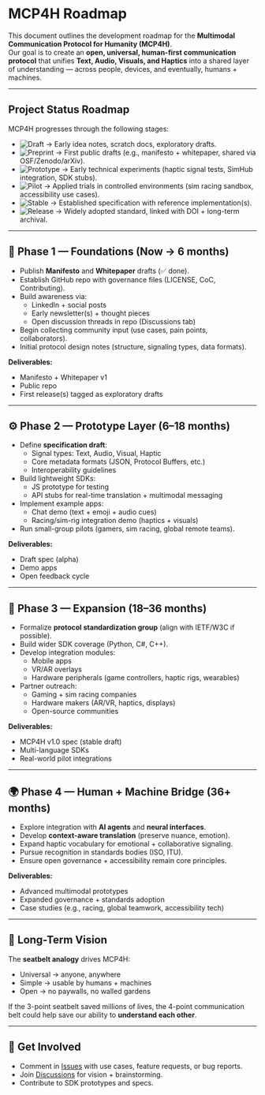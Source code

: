 # MCP4H Roadmap

This document outlines the development roadmap for the **Multimodal Communication Protocol for Humanity (MCP4H)**.  
Our goal is to create an **open, universal, human-first communication protocol** that unifies **Text, Audio, Visuals, and Haptics** into a shared layer of understanding — across people, devices, and eventually, humans + machines.  

---

## Project Status Roadmap

MCP4H progresses through the following stages:

- ![Draft](https://img.shields.io/badge/Status-Draft-lightgrey) → Early idea notes, scratch docs, exploratory drafts.  
- ![Preprint](https://img.shields.io/badge/Status-Preprint-blue) → First public drafts (e.g., manifesto + whitepaper, shared via OSF/Zenodo/arXiv).  
- ![Prototype](https://img.shields.io/badge/Status-Prototype-orange) → Early technical experiments (haptic signal tests, SimHub integration, SDK stubs).  
- ![Pilot](https://img.shields.io/badge/Status-Pilot-yellowgreen) → Applied trials in controlled environments (sim racing sandbox, accessibility use cases).  
- ![Stable](https://img.shields.io/badge/Status-Stable-brightgreen) → Established specification with reference implementation(s).  
- ![Release](https://img.shields.io/badge/Status-Release-green) → Widely adopted standard, linked with DOI + long-term archival.  

---

## 🌱 Phase 1 — Foundations (Now → 6 months)
- Publish **Manifesto** and **Whitepaper** drafts (✅ done).
- Establish GitHub repo with governance files (LICENSE, CoC, Contributing).
- Build awareness via:
  - LinkedIn + social posts
  - Early newsletter(s) + thought pieces
  - Open discussion threads in repo (Discussions tab)
- Begin collecting community input (use cases, pain points, collaborators).
- Initial protocol design notes (structure, signaling types, data formats).

**Deliverables:**
- Manifesto + Whitepaper v1
- Public repo
- First release(s) tagged as exploratory drafts

---

## ⚙️ Phase 2 — Prototype Layer (6–18 months)
- Define **specification draft**:
  - Signal types: Text, Audio, Visual, Haptic
  - Core metadata formats (JSON, Protocol Buffers, etc.)
  - Interoperability guidelines
- Build lightweight SDKs:
  - JS prototype for testing
  - API stubs for real-time translation + multimodal messaging
- Implement example apps:
  - Chat demo (text + emoji + audio cues)
  - Racing/sim-rig integration demo (haptics + visuals)
- Run small-group pilots (gamers, sim racing, global remote teams).

**Deliverables:**
- Draft spec (alpha)
- Demo apps
- Open feedback cycle

---

## 🚀 Phase 3 — Expansion (18–36 months)
- Formalize **protocol standardization group** (align with IETF/W3C if possible).
- Build wider SDK coverage (Python, C#, C++).
- Develop integration modules:
  - Mobile apps
  - VR/AR overlays
  - Hardware peripherals (game controllers, haptic rigs, wearables)
- Partner outreach:
  - Gaming + sim racing companies
  - Hardware makers (AR/VR, haptics, displays)
  - Open-source communities

**Deliverables:**
- MCP4H v1.0 spec (stable draft)
- Multi-language SDKs
- Real-world pilot integrations

---

## 🌍 Phase 4 — Human + Machine Bridge (36+ months)
- Explore integration with **AI agents** and **neural interfaces**.
- Develop **context-aware translation** (preserve nuance, emotion).
- Expand haptic vocabulary for emotional + collaborative signaling.
- Pursue recognition in standards bodies (ISO, ITU).
- Ensure open governance + accessibility remain core principles.

**Deliverables:**
- Advanced multimodal prototypes
- Expanded governance + standards adoption
- Case studies (e.g., racing, global teamwork, accessibility tech)

---

## 🏁 Long-Term Vision
The **seatbelt analogy** drives MCP4H:
- Universal → anyone, anywhere
- Simple → usable by humans + machines
- Open → no paywalls, no walled gardens

If the 3-point seatbelt saved millions of lives, the 4-point communication belt could help save our ability to **understand each other**.

---

## 🤝 Get Involved
- Comment in [Issues](../../issues) with use cases, feature requests, or bug reports.
- Join [Discussions](../../discussions) for vision + brainstorming.
- Contribute to SDK prototypes and specs.
